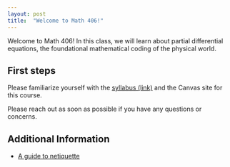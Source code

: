 ```yaml
---
layout: post
title:  "Welcome to Math 406!"
---
```


Welcome to Math 406!  In this class, we will learn about partial differential equations, the foundational mathematical coding of the physical world.


## First steps

Please familiarize yourself with the [syllabus (link)](https://wcasper.github.io/math406fall2023/extras/syllabus) and the Canvas site for this course.

Please reach out as soon as possible if you have any questions or concerns.

## Additional Information

* [A guide to netiquette](https://titaniumhelp.fullerton.edu/m/StudentSelf-HelpGuide/l/646667-student-what-is-netiquette)

